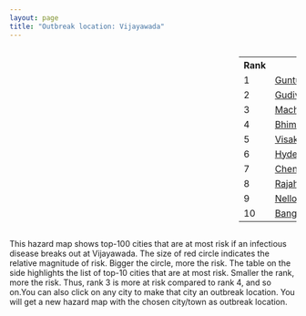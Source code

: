 ```yaml
---
layout: page
title: "Outbreak location: Vijayawada"
---
```

<div style="width: 100%; overflow: auto;">
<div style="width: 75%; float: left;">
<div id="mapid">
<script src="https://buda-magenta.github.io/hazard_map/load_map.js"></script>

<script>
var marker_outbreak = L.marker([16.508759, 80.618510],{"autoPan": true}).addTo(map); marker_outbreak.bindTooltip("Vijayawada").openTooltip();

var circle_1 = L.circle([16.291519, 80.454159], {"pane": "markerPane", "color": "red", "fill": true, "fillOpacity": 0.2, "fillRule": "evenodd", "lineCap": "round", "lineJoin": "round", "opacity": 1.0, "radius": 56687, "stroke": true, "weight": 3}).addTo(map);
circle_1.bindTooltip("Guntur<br>rank: 1<br>hazard index: 0.056688")
circle_1.bindPopup('<a href="https://buda-magenta.github.io/hazard_map/Guntur">Guntur</a>')

var circle_2 = L.circle([16.432998, 80.993715], {"pane": "markerPane", "color": "red", "fill": true, "fillOpacity": 0.2, "fillRule": "evenodd", "lineCap": "round", "lineJoin": "round", "opacity": 1.0, "radius": 56514, "stroke": true, "weight": 3}).addTo(map);
circle_2.bindTooltip("Gudivada<br>rank: 2<br>hazard index: 0.056514")
circle_2.bindPopup('<a href="https://buda-magenta.github.io/hazard_map/Gudivada">Gudivada</a>')

var circle_3 = L.circle([16.181939, 81.135130], {"pane": "markerPane", "color": "red", "fill": true, "fillOpacity": 0.2, "fillRule": "evenodd", "lineCap": "round", "lineJoin": "round", "opacity": 1.0, "radius": 41978, "stroke": true, "weight": 3}).addTo(map);
circle_3.bindTooltip("Machilipatnam<br>rank: 3<br>hazard index: 0.041979")
circle_3.bindPopup('<a href="https://buda-magenta.github.io/hazard_map/Machilipatnam">Machilipatnam</a>')

var circle_4 = L.circle([16.542769, 81.527344], {"pane": "markerPane", "color": "red", "fill": true, "fillOpacity": 0.2, "fillRule": "evenodd", "lineCap": "round", "lineJoin": "round", "opacity": 1.0, "radius": 34943, "stroke": true, "weight": 3}).addTo(map);
circle_4.bindTooltip("Bhimavaram<br>rank: 4<br>hazard index: 0.034944")
circle_4.bindPopup('<a href="https://buda-magenta.github.io/hazard_map/Bhimavaram">Bhimavaram</a>')

var circle_5 = L.circle([17.723128, 83.301284], {"pane": "markerPane", "color": "red", "fill": true, "fillOpacity": 0.2, "fillRule": "evenodd", "lineCap": "round", "lineJoin": "round", "opacity": 1.0, "radius": 25452, "stroke": true, "weight": 3}).addTo(map);
circle_5.bindTooltip("Visakhapatnam<br>rank: 5<br>hazard index: 0.025452")
circle_5.bindPopup('<a href="https://buda-magenta.github.io/hazard_map/Visakhapatnam">Visakhapatnam</a>')

var circle_6 = L.circle([17.388786, 78.461065], {"pane": "markerPane", "color": "red", "fill": true, "fillOpacity": 0.2, "fillRule": "evenodd", "lineCap": "round", "lineJoin": "round", "opacity": 1.0, "radius": 18465, "stroke": true, "weight": 3}).addTo(map);
circle_6.bindTooltip("Hyderabad<br>rank: 6<br>hazard index: 0.018466")
circle_6.bindPopup('<a href="https://buda-magenta.github.io/hazard_map/Hyderabad">Hyderabad</a>')

var circle_7 = L.circle([13.083694, 80.270186], {"pane": "markerPane", "color": "red", "fill": true, "fillOpacity": 0.2, "fillRule": "evenodd", "lineCap": "round", "lineJoin": "round", "opacity": 1.0, "radius": 15758, "stroke": true, "weight": 3}).addTo(map);
circle_7.bindTooltip("Chennai<br>rank: 7<br>hazard index: 0.015759")
circle_7.bindPopup('<a href="https://buda-magenta.github.io/hazard_map/Chennai">Chennai</a>')

var circle_8 = L.circle([17.005045, 81.780473], {"pane": "markerPane", "color": "red", "fill": true, "fillOpacity": 0.2, "fillRule": "evenodd", "lineCap": "round", "lineJoin": "round", "opacity": 1.0, "radius": 13899, "stroke": true, "weight": 3}).addTo(map);
circle_8.bindTooltip("Rajahmundry<br>rank: 8<br>hazard index: 0.013899")
circle_8.bindPopup('<a href="https://buda-magenta.github.io/hazard_map/Rajahmundry">Rajahmundry</a>')

var circle_9 = L.circle([14.449372, 79.987376], {"pane": "markerPane", "color": "red", "fill": true, "fillOpacity": 0.2, "fillRule": "evenodd", "lineCap": "round", "lineJoin": "round", "opacity": 1.0, "radius": 11014, "stroke": true, "weight": 3}).addTo(map);
circle_9.bindTooltip("Nellore<br>rank: 9<br>hazard index: 0.011014")
circle_9.bindPopup('<a href="https://buda-magenta.github.io/hazard_map/Nellore">Nellore</a>')

var circle_10 = L.circle([12.979120, 77.591300], {"pane": "markerPane", "color": "red", "fill": true, "fillOpacity": 0.2, "fillRule": "evenodd", "lineCap": "round", "lineJoin": "round", "opacity": 1.0, "radius": 9873, "stroke": true, "weight": 3}).addTo(map);
circle_10.bindTooltip("Bangalore<br>rank: 10<br>hazard index: 0.009874")
circle_10.bindPopup('<a href="https://buda-magenta.github.io/hazard_map/Bangalore">Bangalore</a>')

var circle_11 = L.circle([16.943739, 82.235061], {"pane": "markerPane", "color": "red", "fill": true, "fillOpacity": 0.2, "fillRule": "evenodd", "lineCap": "round", "lineJoin": "round", "opacity": 1.0, "radius": 9385, "stroke": true, "weight": 3}).addTo(map);
circle_11.bindTooltip("Kakinada<br>rank: 11<br>hazard index: 0.009386")
circle_11.bindPopup('<a href="https://buda-magenta.github.io/hazard_map/Kakinada">Kakinada</a>')

var circle_12 = L.circle([16.676135, 81.170868], {"pane": "markerPane", "color": "red", "fill": true, "fillOpacity": 0.2, "fillRule": "evenodd", "lineCap": "round", "lineJoin": "round", "opacity": 1.0, "radius": 7840, "stroke": true, "weight": 3}).addTo(map);
circle_12.bindTooltip("Eluru<br>rank: 12<br>hazard index: 0.007840")
circle_12.bindPopup('<a href="https://buda-magenta.github.io/hazard_map/Eluru">Eluru</a>')

var circle_13 = L.circle([15.507555, 80.060800], {"pane": "markerPane", "color": "red", "fill": true, "fillOpacity": 0.2, "fillRule": "evenodd", "lineCap": "round", "lineJoin": "round", "opacity": 1.0, "radius": 6918, "stroke": true, "weight": 3}).addTo(map);
circle_13.bindTooltip("Ongole<br>rank: 13<br>hazard index: 0.006919")
circle_13.bindPopup('<a href="https://buda-magenta.github.io/hazard_map/Ongole">Ongole</a>')

var circle_14 = L.circle([17.980609, 79.598212], {"pane": "markerPane", "color": "red", "fill": true, "fillOpacity": 0.2, "fillRule": "evenodd", "lineCap": "round", "lineJoin": "round", "opacity": 1.0, "radius": 6066, "stroke": true, "weight": 3}).addTo(map);
circle_14.bindTooltip("Warangal<br>rank: 14<br>hazard index: 0.006067")
circle_14.bindPopup('<a href="https://buda-magenta.github.io/hazard_map/Warangal">Warangal</a>')

var circle_15 = L.circle([16.237773, 80.646422], {"pane": "markerPane", "color": "red", "fill": true, "fillOpacity": 0.2, "fillRule": "evenodd", "lineCap": "round", "lineJoin": "round", "opacity": 1.0, "radius": 5661, "stroke": true, "weight": 3}).addTo(map);
circle_15.bindTooltip("Tenali<br>rank: 15<br>hazard index: 0.005662")
circle_15.bindPopup('<a href="https://buda-magenta.github.io/hazard_map/Tenali">Tenali</a>')

var circle_16 = L.circle([13.631637, 79.423171], {"pane": "markerPane", "color": "red", "fill": true, "fillOpacity": 0.2, "fillRule": "evenodd", "lineCap": "round", "lineJoin": "round", "opacity": 1.0, "radius": 3786, "stroke": true, "weight": 3}).addTo(map);
circle_16.bindTooltip("Tirupati<br>rank: 16<br>hazard index: 0.003786")
circle_16.bindPopup('<a href="https://buda-magenta.github.io/hazard_map/Tirupati">Tirupati</a>')

var circle_17 = L.circle([16.094950, 80.165878], {"pane": "markerPane", "color": "red", "fill": true, "fillOpacity": 0.2, "fillRule": "evenodd", "lineCap": "round", "lineJoin": "round", "opacity": 1.0, "radius": 3481, "stroke": true, "weight": 3}).addTo(map);
circle_17.bindTooltip("Chilakaluripet<br>rank: 17<br>hazard index: 0.003482")
circle_17.bindPopup('<a href="https://buda-magenta.github.io/hazard_map/Chilakaluripet">Chilakaluripet</a>')

var circle_18 = L.circle([16.876586, 81.545145], {"pane": "markerPane", "color": "red", "fill": true, "fillOpacity": 0.2, "fillRule": "evenodd", "lineCap": "round", "lineJoin": "round", "opacity": 1.0, "radius": 3403, "stroke": true, "weight": 3}).addTo(map);
circle_18.bindTooltip("Tadepalligudem<br>rank: 18<br>hazard index: 0.003404")
circle_18.bindPopup('<a href="https://buda-magenta.github.io/hazard_map/Tadepalligudem">Tadepalligudem</a>')

var circle_19 = L.circle([22.541418, 88.357691], {"pane": "markerPane", "color": "red", "fill": true, "fillOpacity": 0.2, "fillRule": "evenodd", "lineCap": "round", "lineJoin": "round", "opacity": 1.0, "radius": 2921, "stroke": true, "weight": 3}).addTo(map);
circle_19.bindTooltip("Kolkata<br>rank: 19<br>hazard index: 0.002921")
circle_19.bindPopup('<a href="https://buda-magenta.github.io/hazard_map/Kolkata">Kolkata</a>')

var circle_20 = L.circle([28.651718, 77.221939], {"pane": "markerPane", "color": "red", "fill": true, "fillOpacity": 0.2, "fillRule": "evenodd", "lineCap": "round", "lineJoin": "round", "opacity": 1.0, "radius": 2435, "stroke": true, "weight": 3}).addTo(map);
circle_20.bindTooltip("Delhi<br>rank: 20<br>hazard index: 0.002435")
circle_20.bindPopup('<a href="https://buda-magenta.github.io/hazard_map/Delhi">Delhi</a>')

var circle_21 = L.circle([16.238924, 80.047288], {"pane": "markerPane", "color": "red", "fill": true, "fillOpacity": 0.2, "fillRule": "evenodd", "lineCap": "round", "lineJoin": "round", "opacity": 1.0, "radius": 2350, "stroke": true, "weight": 3}).addTo(map);
circle_21.bindTooltip("Narasaraopet<br>rank: 21<br>hazard index: 0.002350")
circle_21.bindPopup('<a href="https://buda-magenta.github.io/hazard_map/Narasaraopet">Narasaraopet</a>')

var circle_22 = L.circle([15.143395, 76.919388], {"pane": "markerPane", "color": "red", "fill": true, "fillOpacity": 0.2, "fillRule": "evenodd", "lineCap": "round", "lineJoin": "round", "opacity": 1.0, "radius": 2191, "stroke": true, "weight": 3}).addTo(map);
circle_22.bindTooltip("Bellary<br>rank: 22<br>hazard index: 0.002191")
circle_22.bindPopup('<a href="https://buda-magenta.github.io/hazard_map/Bellary">Bellary</a>')

var circle_23 = L.circle([20.266777, 85.843559], {"pane": "markerPane", "color": "red", "fill": true, "fillOpacity": 0.2, "fillRule": "evenodd", "lineCap": "round", "lineJoin": "round", "opacity": 1.0, "radius": 2059, "stroke": true, "weight": 3}).addTo(map);
circle_23.bindTooltip("Bhubaneswar<br>rank: 23<br>hazard index: 0.002060")
circle_23.bindPopup('<a href="https://buda-magenta.github.io/hazard_map/Bhubaneswar">Bhubaneswar</a>')

var circle_24 = L.circle([15.475377, 78.478558], {"pane": "markerPane", "color": "red", "fill": true, "fillOpacity": 0.2, "fillRule": "evenodd", "lineCap": "round", "lineJoin": "round", "opacity": 1.0, "radius": 1823, "stroke": true, "weight": 3}).addTo(map);
circle_24.bindTooltip("Nandyal<br>rank: 24<br>hazard index: 0.001824")
circle_24.bindPopup('<a href="https://buda-magenta.github.io/hazard_map/Nandyal">Nandyal</a>')

var circle_25 = L.circle([17.500000, 80.333333], {"pane": "markerPane", "color": "red", "fill": true, "fillOpacity": 0.2, "fillRule": "evenodd", "lineCap": "round", "lineJoin": "round", "opacity": 1.0, "radius": 1809, "stroke": true, "weight": 3}).addTo(map);
circle_25.bindTooltip("Khammam<br>rank: 25<br>hazard index: 0.001809")
circle_25.bindPopup('<a href="https://buda-magenta.github.io/hazard_map/Khammam">Khammam</a>')

var circle_26 = L.circle([18.112082, 83.405220], {"pane": "markerPane", "color": "red", "fill": true, "fillOpacity": 0.2, "fillRule": "evenodd", "lineCap": "round", "lineJoin": "round", "opacity": 1.0, "radius": 1387, "stroke": true, "weight": 3}).addTo(map);
circle_26.bindTooltip("Vizianagaram<br>rank: 26<br>hazard index: 0.001387")
circle_26.bindPopup('<a href="https://buda-magenta.github.io/hazard_map/Vizianagaram">Vizianagaram</a>')

var circle_27 = L.circle([11.001812, 76.962843], {"pane": "markerPane", "color": "red", "fill": true, "fillOpacity": 0.2, "fillRule": "evenodd", "lineCap": "round", "lineJoin": "round", "opacity": 1.0, "radius": 1354, "stroke": true, "weight": 3}).addTo(map);
circle_27.bindTooltip("Coimbatore<br>rank: 27<br>hazard index: 0.001354")
circle_27.bindPopup('<a href="https://buda-magenta.github.io/hazard_map/Coimbatore">Coimbatore</a>')

var circle_28 = L.circle([15.266493, 76.387230], {"pane": "markerPane", "color": "red", "fill": true, "fillOpacity": 0.2, "fillRule": "evenodd", "lineCap": "round", "lineJoin": "round", "opacity": 1.0, "radius": 1102, "stroke": true, "weight": 3}).addTo(map);
circle_28.bindTooltip("Hospet<br>rank: 28<br>hazard index: 0.001102")
circle_28.bindPopup('<a href="https://buda-magenta.github.io/hazard_map/Hospet">Hospet</a>')

var circle_29 = L.circle([11.664300, 78.146000], {"pane": "markerPane", "color": "red", "fill": true, "fillOpacity": 0.2, "fillRule": "evenodd", "lineCap": "round", "lineJoin": "round", "opacity": 1.0, "radius": 1089, "stroke": true, "weight": 3}).addTo(map);
circle_29.bindTooltip("Salem<br>rank: 29<br>hazard index: 0.001089")
circle_29.bindPopup('<a href="https://buda-magenta.github.io/hazard_map/Salem">Salem</a>')

var circle_30 = L.circle([14.654623, 77.556260], {"pane": "markerPane", "color": "red", "fill": true, "fillOpacity": 0.2, "fillRule": "evenodd", "lineCap": "round", "lineJoin": "round", "opacity": 1.0, "radius": 980, "stroke": true, "weight": 3}).addTo(map);
circle_30.bindTooltip("Anantapur<br>rank: 30<br>hazard index: 0.000981")
circle_30.bindPopup('<a href="https://buda-magenta.github.io/hazard_map/Anantapur">Anantapur</a>')

var circle_31 = L.circle([15.426365, 75.630079], {"pane": "markerPane", "color": "red", "fill": true, "fillOpacity": 0.2, "fillRule": "evenodd", "lineCap": "round", "lineJoin": "round", "opacity": 1.0, "radius": 923, "stroke": true, "weight": 3}).addTo(map);
circle_31.bindTooltip("Gadag<br>rank: 31<br>hazard index: 0.000924")
circle_31.bindPopup('<a href="https://buda-magenta.github.io/hazard_map/Gadag">Gadag</a>')

var circle_32 = L.circle([21.149813, 79.082056], {"pane": "markerPane", "color": "red", "fill": true, "fillOpacity": 0.2, "fillRule": "evenodd", "lineCap": "round", "lineJoin": "round", "opacity": 1.0, "radius": 885, "stroke": true, "weight": 3}).addTo(map);
circle_32.bindTooltip("Nagpur<br>rank: 32<br>hazard index: 0.000885")
circle_32.bindPopup('<a href="https://buda-magenta.github.io/hazard_map/Nagpur">Nagpur</a>')

var circle_33 = L.circle([15.119651, 77.455290], {"pane": "markerPane", "color": "red", "fill": true, "fillOpacity": 0.2, "fillRule": "evenodd", "lineCap": "round", "lineJoin": "round", "opacity": 1.0, "radius": 743, "stroke": true, "weight": 3}).addTo(map);
circle_33.bindTooltip("Guntakal<br>rank: 33<br>hazard index: 0.000744")
circle_33.bindPopup('<a href="https://buda-magenta.github.io/hazard_map/Guntakal">Guntakal</a>')

var circle_34 = L.circle([14.475294, 78.821686], {"pane": "markerPane", "color": "red", "fill": true, "fillOpacity": 0.2, "fillRule": "evenodd", "lineCap": "round", "lineJoin": "round", "opacity": 1.0, "radius": 706, "stroke": true, "weight": 3}).addTo(map);
circle_34.bindTooltip("Kadapa<br>rank: 34<br>hazard index: 0.000706")
circle_34.bindPopup('<a href="https://buda-magenta.github.io/hazard_map/Kadapa">Kadapa</a>')

var circle_35 = L.circle([16.857964, 79.217494], {"pane": "markerPane", "color": "red", "fill": true, "fillOpacity": 0.2, "fillRule": "evenodd", "lineCap": "round", "lineJoin": "round", "opacity": 1.0, "radius": 639, "stroke": true, "weight": 3}).addTo(map);
circle_35.bindTooltip("Nalgonda<br>rank: 35<br>hazard index: 0.000639")
circle_35.bindPopup('<a href="https://buda-magenta.github.io/hazard_map/Nalgonda">Nalgonda</a>')

var circle_36 = L.circle([19.075990, 72.877393], {"pane": "markerPane", "color": "red", "fill": true, "fillOpacity": 0.2, "fillRule": "evenodd", "lineCap": "round", "lineJoin": "round", "opacity": 1.0, "radius": 619, "stroke": true, "weight": 3}).addTo(map);
circle_36.bindTooltip("Mumbai<br>rank: 36<br>hazard index: 0.000619")
circle_36.bindPopup('<a href="https://buda-magenta.github.io/hazard_map/Mumbai">Mumbai</a>')

var circle_37 = L.circle([14.422347, 77.720069], {"pane": "markerPane", "color": "red", "fill": true, "fillOpacity": 0.2, "fillRule": "evenodd", "lineCap": "round", "lineJoin": "round", "opacity": 1.0, "radius": 617, "stroke": true, "weight": 3}).addTo(map);
circle_37.bindTooltip("Dharmavaram<br>rank: 37<br>hazard index: 0.000617")
circle_37.bindPopup('<a href="https://buda-magenta.github.io/hazard_map/Dharmavaram">Dharmavaram</a>')

var circle_38 = L.circle([20.468600, 85.879200], {"pane": "markerPane", "color": "red", "fill": true, "fillOpacity": 0.2, "fillRule": "evenodd", "lineCap": "round", "lineJoin": "round", "opacity": 1.0, "radius": 505, "stroke": true, "weight": 3}).addTo(map);
circle_38.bindTooltip("Cuttack<br>rank: 38<br>hazard index: 0.000506")
circle_38.bindPopup('<a href="https://buda-magenta.github.io/hazard_map/Cuttack">Cuttack</a>')

var circle_39 = L.circle([14.752266, 78.548552], {"pane": "markerPane", "color": "red", "fill": true, "fillOpacity": 0.2, "fillRule": "evenodd", "lineCap": "round", "lineJoin": "round", "opacity": 1.0, "radius": 493, "stroke": true, "weight": 3}).addTo(map);
circle_39.bindTooltip("Proddatur<br>rank: 39<br>hazard index: 0.000494")
circle_39.bindPopup('<a href="https://buda-magenta.github.io/hazard_map/Proddatur">Proddatur</a>')

var circle_40 = L.circle([16.870988, 79.561398], {"pane": "markerPane", "color": "red", "fill": true, "fillOpacity": 0.2, "fillRule": "evenodd", "lineCap": "round", "lineJoin": "round", "opacity": 1.0, "radius": 490, "stroke": true, "weight": 3}).addTo(map);
circle_40.bindTooltip("Miryalaguda<br>rank: 40<br>hazard index: 0.000491")
circle_40.bindPopup('<a href="https://buda-magenta.github.io/hazard_map/Miryalaguda">Miryalaguda</a>')

var circle_41 = L.circle([11.101781, 77.345192], {"pane": "markerPane", "color": "red", "fill": true, "fillOpacity": 0.2, "fillRule": "evenodd", "lineCap": "round", "lineJoin": "round", "opacity": 1.0, "radius": 485, "stroke": true, "weight": 3}).addTo(map);
circle_41.bindTooltip("Tiruppur<br>rank: 41<br>hazard index: 0.000485")
circle_41.bindPopup('<a href="https://buda-magenta.github.io/hazard_map/Tiruppur">Tiruppur</a>')

var circle_42 = L.circle([21.237947, 81.633683], {"pane": "markerPane", "color": "red", "fill": true, "fillOpacity": 0.2, "fillRule": "evenodd", "lineCap": "round", "lineJoin": "round", "opacity": 1.0, "radius": 475, "stroke": true, "weight": 3}).addTo(map);
circle_42.bindTooltip("Raipur<br>rank: 42<br>hazard index: 0.000475")
circle_42.bindPopup('<a href="https://buda-magenta.github.io/hazard_map/Raipur">Raipur</a>')

var circle_43 = L.circle([12.305183, 76.655361], {"pane": "markerPane", "color": "red", "fill": true, "fillOpacity": 0.2, "fillRule": "evenodd", "lineCap": "round", "lineJoin": "round", "opacity": 1.0, "radius": 464, "stroke": true, "weight": 3}).addTo(map);
circle_43.bindTooltip("Mysore<br>rank: 43<br>hazard index: 0.000464")
circle_43.bindPopup('<a href="https://buda-magenta.github.io/hazard_map/Mysore">Mysore</a>')

var circle_44 = L.circle([8.576971, 77.050125], {"pane": "markerPane", "color": "red", "fill": true, "fillOpacity": 0.2, "fillRule": "evenodd", "lineCap": "round", "lineJoin": "round", "opacity": 1.0, "radius": 451, "stroke": true, "weight": 3}).addTo(map);
circle_44.bindTooltip("Thiruvananthapuram<br>rank: 44<br>hazard index: 0.000451")
circle_44.bindPopup('<a href="https://buda-magenta.github.io/hazard_map/Thiruvananthapuram">Thiruvananthapuram</a>')

var circle_45 = L.circle([18.320022, 83.916077], {"pane": "markerPane", "color": "red", "fill": true, "fillOpacity": 0.2, "fillRule": "evenodd", "lineCap": "round", "lineJoin": "round", "opacity": 1.0, "radius": 414, "stroke": true, "weight": 3}).addTo(map);
circle_45.bindTooltip("Srikakulam<br>rank: 45<br>hazard index: 0.000415")
circle_45.bindPopup('<a href="https://buda-magenta.github.io/hazard_map/Srikakulam">Srikakulam</a>')

var circle_46 = L.circle([10.804973, 78.687030], {"pane": "markerPane", "color": "red", "fill": true, "fillOpacity": 0.2, "fillRule": "evenodd", "lineCap": "round", "lineJoin": "round", "opacity": 1.0, "radius": 391, "stroke": true, "weight": 3}).addTo(map);
circle_46.bindTooltip("Tiruchirappalli<br>rank: 46<br>hazard index: 0.000391")
circle_46.bindPopup('<a href="https://buda-magenta.github.io/hazard_map/Tiruchirappalli">Tiruchirappalli</a>')

var circle_47 = L.circle([19.087076, 82.023572], {"pane": "markerPane", "color": "red", "fill": true, "fillOpacity": 0.2, "fillRule": "evenodd", "lineCap": "round", "lineJoin": "round", "opacity": 1.0, "radius": 385, "stroke": true, "weight": 3}).addTo(map);
circle_47.bindTooltip("Jagdalpur<br>rank: 47<br>hazard index: 0.000386")
circle_47.bindPopup('<a href="https://buda-magenta.github.io/hazard_map/Jagdalpur">Jagdalpur</a>')

var circle_48 = L.circle([10.525626, 76.213254], {"pane": "markerPane", "color": "red", "fill": true, "fillOpacity": 0.2, "fillRule": "evenodd", "lineCap": "round", "lineJoin": "round", "opacity": 1.0, "radius": 348, "stroke": true, "weight": 3}).addTo(map);
circle_48.bindTooltip("Thrissur<br>rank: 48<br>hazard index: 0.000348")
circle_48.bindPopup('<a href="https://buda-magenta.github.io/hazard_map/Thrissur">Thrissur</a>')

var circle_49 = L.circle([13.160105, 79.155551], {"pane": "markerPane", "color": "red", "fill": true, "fillOpacity": 0.2, "fillRule": "evenodd", "lineCap": "round", "lineJoin": "round", "opacity": 1.0, "radius": 341, "stroke": true, "weight": 3}).addTo(map);
circle_49.bindTooltip("Chittoor<br>rank: 49<br>hazard index: 0.000341")
circle_49.bindPopup('<a href="https://buda-magenta.github.io/hazard_map/Chittoor">Chittoor</a>')

var circle_50 = L.circle([25.531031, 78.652689], {"pane": "markerPane", "color": "red", "fill": true, "fillOpacity": 0.2, "fillRule": "evenodd", "lineCap": "round", "lineJoin": "round", "opacity": 1.0, "radius": 334, "stroke": true, "weight": 3}).addTo(map);
circle_50.bindTooltip("Jhansi<br>rank: 50<br>hazard index: 0.000335")
circle_50.bindPopup('<a href="https://buda-magenta.github.io/hazard_map/Jhansi">Jhansi</a>')

var circle_51 = L.circle([14.906956, 78.009707], {"pane": "markerPane", "color": "red", "fill": true, "fillOpacity": 0.2, "fillRule": "evenodd", "lineCap": "round", "lineJoin": "round", "opacity": 1.0, "radius": 328, "stroke": true, "weight": 3}).addTo(map);
circle_51.bindTooltip("Tadipatri<br>rank: 51<br>hazard index: 0.000328")
circle_51.bindPopup('<a href="https://buda-magenta.github.io/hazard_map/Tadipatri">Tadipatri</a>')

var circle_52 = L.circle([12.794811, 79.000641], {"pane": "markerPane", "color": "red", "fill": true, "fillOpacity": 0.2, "fillRule": "evenodd", "lineCap": "round", "lineJoin": "round", "opacity": 1.0, "radius": 317, "stroke": true, "weight": 3}).addTo(map);
circle_52.bindTooltip("Vellore<br>rank: 52<br>hazard index: 0.000318")
circle_52.bindPopup('<a href="https://buda-magenta.github.io/hazard_map/Vellore">Vellore</a>')

var circle_53 = L.circle([26.055318, 82.993139], {"pane": "markerPane", "color": "red", "fill": true, "fillOpacity": 0.2, "fillRule": "evenodd", "lineCap": "round", "lineJoin": "round", "opacity": 1.0, "radius": 309, "stroke": true, "weight": 3}).addTo(map);
circle_53.bindTooltip("Nizamabad<br>rank: 53<br>hazard index: 0.000309")
circle_53.bindPopup('<a href="https://buda-magenta.github.io/hazard_map/Nizamabad">Nizamabad</a>')

var circle_54 = L.circle([16.083333, 77.166667], {"pane": "markerPane", "color": "red", "fill": true, "fillOpacity": 0.2, "fillRule": "evenodd", "lineCap": "round", "lineJoin": "round", "opacity": 1.0, "radius": 306, "stroke": true, "weight": 3}).addTo(map);
circle_54.bindTooltip("Raichur<br>rank: 54<br>hazard index: 0.000307")
circle_54.bindPopup('<a href="https://buda-magenta.github.io/hazard_map/Raichur">Raichur</a>')

var circle_55 = L.circle([23.795281, 86.430964], {"pane": "markerPane", "color": "red", "fill": true, "fillOpacity": 0.2, "fillRule": "evenodd", "lineCap": "round", "lineJoin": "round", "opacity": 1.0, "radius": 294, "stroke": true, "weight": 3}).addTo(map);
circle_55.bindTooltip("Dhanbad<br>rank: 55<br>hazard index: 0.000295")
circle_55.bindPopup('<a href="https://buda-magenta.github.io/hazard_map/Dhanbad">Dhanbad</a>')

var circle_56 = L.circle([18.793568, 80.815939], {"pane": "markerPane", "color": "red", "fill": true, "fillOpacity": 0.2, "fillRule": "evenodd", "lineCap": "round", "lineJoin": "round", "opacity": 1.0, "radius": 284, "stroke": true, "weight": 3}).addTo(map);
circle_56.bindTooltip("Bijapur<br>rank: 56<br>hazard index: 0.000285")
circle_56.bindPopup('<a href="https://buda-magenta.github.io/hazard_map/Bijapur">Bijapur</a>')

var circle_57 = L.circle([9.926115, 78.114098], {"pane": "markerPane", "color": "red", "fill": true, "fillOpacity": 0.2, "fillRule": "evenodd", "lineCap": "round", "lineJoin": "round", "opacity": 1.0, "radius": 281, "stroke": true, "weight": 3}).addTo(map);
circle_57.bindTooltip("Madurai<br>rank: 57<br>hazard index: 0.000281")
circle_57.bindPopup('<a href="https://buda-magenta.github.io/hazard_map/Madurai">Madurai</a>')

var circle_58 = L.circle([23.370035, 85.325013], {"pane": "markerPane", "color": "red", "fill": true, "fillOpacity": 0.2, "fillRule": "evenodd", "lineCap": "round", "lineJoin": "round", "opacity": 1.0, "radius": 272, "stroke": true, "weight": 3}).addTo(map);
circle_58.bindTooltip("Ranchi<br>rank: 58<br>hazard index: 0.000272")
circle_58.bindPopup('<a href="https://buda-magenta.github.io/hazard_map/Ranchi">Ranchi</a>')

var circle_59 = L.circle([16.743454, 77.992319], {"pane": "markerPane", "color": "red", "fill": true, "fillOpacity": 0.2, "fillRule": "evenodd", "lineCap": "round", "lineJoin": "round", "opacity": 1.0, "radius": 259, "stroke": true, "weight": 3}).addTo(map);
circle_59.bindTooltip("Mahbubnagar<br>rank: 59<br>hazard index: 0.000259")
circle_59.bindPopup('<a href="https://buda-magenta.github.io/hazard_map/Mahbubnagar">Mahbubnagar</a>')

var circle_60 = L.circle([13.340077, 77.100621], {"pane": "markerPane", "color": "red", "fill": true, "fillOpacity": 0.2, "fillRule": "evenodd", "lineCap": "round", "lineJoin": "round", "opacity": 1.0, "radius": 252, "stroke": true, "weight": 3}).addTo(map);
circle_60.bindTooltip("Tumkur<br>rank: 60<br>hazard index: 0.000252")
circle_60.bindPopup('<a href="https://buda-magenta.github.io/hazard_map/Tumkur">Tumkur</a>')

var circle_61 = L.circle([15.830925, 78.042537], {"pane": "markerPane", "color": "red", "fill": true, "fillOpacity": 0.2, "fillRule": "evenodd", "lineCap": "round", "lineJoin": "round", "opacity": 1.0, "radius": 246, "stroke": true, "weight": 3}).addTo(map);
circle_61.bindTooltip("Kurnool<br>rank: 61<br>hazard index: 0.000246")
circle_61.bindPopup('<a href="https://buda-magenta.github.io/hazard_map/Kurnool">Kurnool</a>')

var circle_62 = L.circle([15.351838, 75.137985], {"pane": "markerPane", "color": "red", "fill": true, "fillOpacity": 0.2, "fillRule": "evenodd", "lineCap": "round", "lineJoin": "round", "opacity": 1.0, "radius": 239, "stroke": true, "weight": 3}).addTo(map);
circle_62.bindTooltip("Hubli<br>rank: 62<br>hazard index: 0.000239")
circle_62.bindPopup('<a href="https://buda-magenta.github.io/hazard_map/Hubli">Hubli</a>')

var circle_63 = L.circle([19.807608, 85.825254], {"pane": "markerPane", "color": "red", "fill": true, "fillOpacity": 0.2, "fillRule": "evenodd", "lineCap": "round", "lineJoin": "round", "opacity": 1.0, "radius": 237, "stroke": true, "weight": 3}).addTo(map);
circle_63.bindTooltip("Puri<br>rank: 63<br>hazard index: 0.000237")
circle_63.bindPopup('<a href="https://buda-magenta.github.io/hazard_map/Puri">Puri</a>')

var circle_64 = L.circle([13.125476, 80.094090], {"pane": "markerPane", "color": "red", "fill": true, "fillOpacity": 0.2, "fillRule": "evenodd", "lineCap": "round", "lineJoin": "round", "opacity": 1.0, "radius": 225, "stroke": true, "weight": 3}).addTo(map);
circle_64.bindTooltip("Avadi<br>rank: 64<br>hazard index: 0.000225")
circle_64.bindPopup('<a href="https://buda-magenta.github.io/hazard_map/Avadi">Avadi</a>')

var circle_65 = L.circle([18.761516, 79.478785], {"pane": "markerPane", "color": "red", "fill": true, "fillOpacity": 0.2, "fillRule": "evenodd", "lineCap": "round", "lineJoin": "round", "opacity": 1.0, "radius": 224, "stroke": true, "weight": 3}).addTo(map);
circle_65.bindTooltip("Ramagundam<br>rank: 65<br>hazard index: 0.000224")
circle_65.bindPopup('<a href="https://buda-magenta.github.io/hazard_map/Ramagundam">Ramagundam</a>')

var circle_66 = L.circle([12.227213, 79.070156], {"pane": "markerPane", "color": "red", "fill": true, "fillOpacity": 0.2, "fillRule": "evenodd", "lineCap": "round", "lineJoin": "round", "opacity": 1.0, "radius": 221, "stroke": true, "weight": 3}).addTo(map);
circle_66.bindTooltip("Tiruvannamalai<br>rank: 66<br>hazard index: 0.000222")
circle_66.bindPopup('<a href="https://buda-magenta.github.io/hazard_map/Tiruvannamalai">Tiruvannamalai</a>')

var circle_67 = L.circle([8.887951, 76.595501], {"pane": "markerPane", "color": "red", "fill": true, "fillOpacity": 0.2, "fillRule": "evenodd", "lineCap": "round", "lineJoin": "round", "opacity": 1.0, "radius": 221, "stroke": true, "weight": 3}).addTo(map);
circle_67.bindTooltip("Kollam<br>rank: 67<br>hazard index: 0.000221")
circle_67.bindPopup('<a href="https://buda-magenta.github.io/hazard_map/Kollam">Kollam</a>')

var circle_68 = L.circle([13.156387, 80.300528], {"pane": "markerPane", "color": "red", "fill": true, "fillOpacity": 0.2, "fillRule": "evenodd", "lineCap": "round", "lineJoin": "round", "opacity": 1.0, "radius": 214, "stroke": true, "weight": 3}).addTo(map);
circle_68.bindTooltip("Tiruvottiyur<br>rank: 68<br>hazard index: 0.000215")
circle_68.bindPopup('<a href="https://buda-magenta.github.io/hazard_map/Tiruvottiyur">Tiruvottiyur</a>')

var circle_69 = L.circle([11.369204, 77.676627], {"pane": "markerPane", "color": "red", "fill": true, "fillOpacity": 0.2, "fillRule": "evenodd", "lineCap": "round", "lineJoin": "round", "opacity": 1.0, "radius": 205, "stroke": true, "weight": 3}).addTo(map);
circle_69.bindTooltip("Erode<br>rank: 69<br>hazard index: 0.000206")
circle_69.bindPopup('<a href="https://buda-magenta.github.io/hazard_map/Erode">Erode</a>')

var circle_70 = L.circle([23.258486, 77.401989], {"pane": "markerPane", "color": "red", "fill": true, "fillOpacity": 0.2, "fillRule": "evenodd", "lineCap": "round", "lineJoin": "round", "opacity": 1.0, "radius": 190, "stroke": true, "weight": 3}).addTo(map);
circle_70.bindTooltip("Bhopal<br>rank: 70<br>hazard index: 0.000190")
circle_70.bindPopup('<a href="https://buda-magenta.github.io/hazard_map/Bhopal">Bhopal</a>')

var circle_71 = L.circle([17.910400, 77.519900], {"pane": "markerPane", "color": "red", "fill": true, "fillOpacity": 0.2, "fillRule": "evenodd", "lineCap": "round", "lineJoin": "round", "opacity": 1.0, "radius": 184, "stroke": true, "weight": 3}).addTo(map);
circle_71.bindTooltip("Bidar<br>rank: 71<br>hazard index: 0.000184")
circle_71.bindPopup('<a href="https://buda-magenta.github.io/hazard_map/Bidar">Bidar</a>')

var circle_72 = L.circle([22.214285, 84.872437], {"pane": "markerPane", "color": "red", "fill": true, "fillOpacity": 0.2, "fillRule": "evenodd", "lineCap": "round", "lineJoin": "round", "opacity": 1.0, "radius": 183, "stroke": true, "weight": 3}).addTo(map);
circle_72.bindTooltip("Raurkela<br>rank: 72<br>hazard index: 0.000184")
circle_72.bindPopup('<a href="https://buda-magenta.github.io/hazard_map/Raurkela">Raurkela</a>')

var circle_73 = L.circle([25.133173, 86.525040], {"pane": "markerPane", "color": "red", "fill": true, "fillOpacity": 0.2, "fillRule": "evenodd", "lineCap": "round", "lineJoin": "round", "opacity": 1.0, "radius": 182, "stroke": true, "weight": 3}).addTo(map);
circle_73.bindTooltip("Kharagpur<br>rank: 73<br>hazard index: 0.000182")
circle_73.bindPopup('<a href="https://buda-magenta.github.io/hazard_map/Kharagpur">Kharagpur</a>')

var circle_74 = L.circle([13.573260, 78.479146], {"pane": "markerPane", "color": "red", "fill": true, "fillOpacity": 0.2, "fillRule": "evenodd", "lineCap": "round", "lineJoin": "round", "opacity": 1.0, "radius": 179, "stroke": true, "weight": 3}).addTo(map);
circle_74.bindTooltip("Madanapalle<br>rank: 74<br>hazard index: 0.000180")
circle_74.bindPopup('<a href="https://buda-magenta.github.io/hazard_map/Madanapalle">Madanapalle</a>')

var circle_75 = L.circle([17.166667, 77.083333], {"pane": "markerPane", "color": "red", "fill": true, "fillOpacity": 0.2, "fillRule": "evenodd", "lineCap": "round", "lineJoin": "round", "opacity": 1.0, "radius": 172, "stroke": true, "weight": 3}).addTo(map);
circle_75.bindTooltip("Gulbarga<br>rank: 75<br>hazard index: 0.000172")
circle_75.bindPopup('<a href="https://buda-magenta.github.io/hazard_map/Gulbarga">Gulbarga</a>')

var circle_76 = L.circle([25.438130, 81.833800], {"pane": "markerPane", "color": "red", "fill": true, "fillOpacity": 0.2, "fillRule": "evenodd", "lineCap": "round", "lineJoin": "round", "opacity": 1.0, "radius": 168, "stroke": true, "weight": 3}).addTo(map);
circle_76.bindTooltip("Allahabad<br>rank: 76<br>hazard index: 0.000168")
circle_76.bindPopup('<a href="https://buda-magenta.github.io/hazard_map/Allahabad">Allahabad</a>')

var circle_77 = L.circle([11.715950, 79.767053], {"pane": "markerPane", "color": "red", "fill": true, "fillOpacity": 0.2, "fillRule": "evenodd", "lineCap": "round", "lineJoin": "round", "opacity": 1.0, "radius": 160, "stroke": true, "weight": 3}).addTo(map);
circle_77.bindTooltip("Cuddalore Port<br>rank: 77<br>hazard index: 0.000160")
circle_77.bindPopup('<a href="https://buda-magenta.github.io/hazard_map/Cuddalore_Port">Cuddalore Port</a>')

var circle_78 = L.circle([23.160894, 79.949770], {"pane": "markerPane", "color": "red", "fill": true, "fillOpacity": 0.2, "fillRule": "evenodd", "lineCap": "round", "lineJoin": "round", "opacity": 1.0, "radius": 158, "stroke": true, "weight": 3}).addTo(map);
circle_78.bindTooltip("Jabalpur<br>rank: 78<br>hazard index: 0.000159")
circle_78.bindPopup('<a href="https://buda-magenta.github.io/hazard_map/Jabalpur">Jabalpur</a>')

var circle_79 = L.circle([19.169335, 77.311013], {"pane": "markerPane", "color": "red", "fill": true, "fillOpacity": 0.2, "fillRule": "evenodd", "lineCap": "round", "lineJoin": "round", "opacity": 1.0, "radius": 156, "stroke": true, "weight": 3}).addTo(map);
circle_79.bindTooltip("Nanded Waghala<br>rank: 79<br>hazard index: 0.000157")
circle_79.bindPopup('<a href="https://buda-magenta.github.io/hazard_map/Nanded_Waghala">Nanded Waghala</a>')

var circle_80 = L.circle([10.787898, 76.474087], {"pane": "markerPane", "color": "red", "fill": true, "fillOpacity": 0.2, "fillRule": "evenodd", "lineCap": "round", "lineJoin": "round", "opacity": 1.0, "radius": 156, "stroke": true, "weight": 3}).addTo(map);
circle_80.bindTooltip("Palakkad<br>rank: 80<br>hazard index: 0.000156")
circle_80.bindPopup('<a href="https://buda-magenta.github.io/hazard_map/Palakkad">Palakkad</a>')

var circle_81 = L.circle([23.021624, 72.579707], {"pane": "markerPane", "color": "red", "fill": true, "fillOpacity": 0.2, "fillRule": "evenodd", "lineCap": "round", "lineJoin": "round", "opacity": 1.0, "radius": 144, "stroke": true, "weight": 3}).addTo(map);
circle_81.bindTooltip("Ahmedabad<br>rank: 81<br>hazard index: 0.000144")
circle_81.bindPopup('<a href="https://buda-magenta.github.io/hazard_map/Ahmedabad">Ahmedabad</a>')

var circle_82 = L.circle([26.180598, 91.753943], {"pane": "markerPane", "color": "red", "fill": true, "fillOpacity": 0.2, "fillRule": "evenodd", "lineCap": "round", "lineJoin": "round", "opacity": 1.0, "radius": 141, "stroke": true, "weight": 3}).addTo(map);
circle_82.bindTooltip("Guwahati<br>rank: 82<br>hazard index: 0.000141")
circle_82.bindPopup('<a href="https://buda-magenta.github.io/hazard_map/Guwahati">Guwahati</a>')

var circle_83 = L.circle([12.929903, 80.111823], {"pane": "markerPane", "color": "red", "fill": true, "fillOpacity": 0.2, "fillRule": "evenodd", "lineCap": "round", "lineJoin": "round", "opacity": 1.0, "radius": 137, "stroke": true, "weight": 3}).addTo(map);
circle_83.bindTooltip("Tambaram<br>rank: 83<br>hazard index: 0.000138")
circle_83.bindPopup('<a href="https://buda-magenta.github.io/hazard_map/Tambaram">Tambaram</a>')

var circle_84 = L.circle([18.521428, 73.854454], {"pane": "markerPane", "color": "red", "fill": true, "fillOpacity": 0.2, "fillRule": "evenodd", "lineCap": "round", "lineJoin": "round", "opacity": 1.0, "radius": 129, "stroke": true, "weight": 3}).addTo(map);
circle_84.bindTooltip("Pune<br>rank: 84<br>hazard index: 0.000129")
circle_84.bindPopup('<a href="https://buda-magenta.github.io/hazard_map/Pune">Pune</a>')

var circle_85 = L.circle([12.955100, 78.269900], {"pane": "markerPane", "color": "red", "fill": true, "fillOpacity": 0.2, "fillRule": "evenodd", "lineCap": "round", "lineJoin": "round", "opacity": 1.0, "radius": 125, "stroke": true, "weight": 3}).addTo(map);
circle_85.bindTooltip("Robertson Pet<br>rank: 85<br>hazard index: 0.000125")
circle_85.bindPopup('<a href="https://buda-magenta.github.io/hazard_map/Robertson_Pet">Robertson Pet</a>')

var circle_86 = L.circle([21.400000, 83.883333], {"pane": "markerPane", "color": "red", "fill": true, "fillOpacity": 0.2, "fillRule": "evenodd", "lineCap": "round", "lineJoin": "round", "opacity": 1.0, "radius": 123, "stroke": true, "weight": 3}).addTo(map);
circle_86.bindTooltip("Sambalpur<br>rank: 86<br>hazard index: 0.000123")
circle_86.bindPopup('<a href="https://buda-magenta.github.io/hazard_map/Sambalpur">Sambalpur</a>')

var circle_87 = L.circle([18.434644, 79.132265], {"pane": "markerPane", "color": "red", "fill": true, "fillOpacity": 0.2, "fillRule": "evenodd", "lineCap": "round", "lineJoin": "round", "opacity": 1.0, "radius": 116, "stroke": true, "weight": 3}).addTo(map);
circle_87.bindTooltip("Karimnagar<br>rank: 87<br>hazard index: 0.000117")
circle_87.bindPopup('<a href="https://buda-magenta.github.io/hazard_map/Karimnagar">Karimnagar</a>')

var circle_88 = L.circle([21.170200, 72.831100], {"pane": "markerPane", "color": "red", "fill": true, "fillOpacity": 0.2, "fillRule": "evenodd", "lineCap": "round", "lineJoin": "round", "opacity": 1.0, "radius": 115, "stroke": true, "weight": 3}).addTo(map);
circle_88.bindTooltip("Surat<br>rank: 88<br>hazard index: 0.000116")
circle_88.bindPopup('<a href="https://buda-magenta.github.io/hazard_map/Surat">Surat</a>')

var circle_89 = L.circle([21.200996, 81.335426], {"pane": "markerPane", "color": "red", "fill": true, "fillOpacity": 0.2, "fillRule": "evenodd", "lineCap": "round", "lineJoin": "round", "opacity": 1.0, "radius": 113, "stroke": true, "weight": 3}).addTo(map);
circle_89.bindTooltip("Bhilai Nagar<br>rank: 89<br>hazard index: 0.000113")
circle_89.bindPopup('<a href="https://buda-magenta.github.io/hazard_map/Bhilai_Nagar">Bhilai Nagar</a>')

var circle_90 = L.circle([23.699128, 85.991069], {"pane": "markerPane", "color": "red", "fill": true, "fillOpacity": 0.2, "fillRule": "evenodd", "lineCap": "round", "lineJoin": "round", "opacity": 1.0, "radius": 104, "stroke": true, "weight": 3}).addTo(map);
circle_90.bindTooltip("Bokaro<br>rank: 90<br>hazard index: 0.000105")
circle_90.bindPopup('<a href="https://buda-magenta.github.io/hazard_map/Bokaro">Bokaro</a>')

var circle_91 = L.circle([25.609324, 85.123525], {"pane": "markerPane", "color": "red", "fill": true, "fillOpacity": 0.2, "fillRule": "evenodd", "lineCap": "round", "lineJoin": "round", "opacity": 1.0, "radius": 103, "stroke": true, "weight": 3}).addTo(map);
circle_91.bindTooltip("Patna<br>rank: 91<br>hazard index: 0.000104")
circle_91.bindPopup('<a href="https://buda-magenta.github.io/hazard_map/Patna">Patna</a>')

var circle_92 = L.circle([21.500000, 86.750000], {"pane": "markerPane", "color": "red", "fill": true, "fillOpacity": 0.2, "fillRule": "evenodd", "lineCap": "round", "lineJoin": "round", "opacity": 1.0, "radius": 98, "stroke": true, "weight": 3}).addTo(map);
circle_92.bindTooltip("Baleshwar<br>rank: 92<br>hazard index: 0.000099")
circle_92.bindPopup('<a href="https://buda-magenta.github.io/hazard_map/Baleshwar">Baleshwar</a>')

var circle_93 = L.circle([17.849907, 75.276320], {"pane": "markerPane", "color": "red", "fill": true, "fillOpacity": 0.2, "fillRule": "evenodd", "lineCap": "round", "lineJoin": "round", "opacity": 1.0, "radius": 96, "stroke": true, "weight": 3}).addTo(map);
circle_93.bindTooltip("Solapur<br>rank: 93<br>hazard index: 0.000096")
circle_93.bindPopup('<a href="https://buda-magenta.github.io/hazard_map/Solapur">Solapur</a>')

var circle_94 = L.circle([12.989816, 80.100987], {"pane": "markerPane", "color": "red", "fill": true, "fillOpacity": 0.2, "fillRule": "evenodd", "lineCap": "round", "lineJoin": "round", "opacity": 1.0, "radius": 94, "stroke": true, "weight": 3}).addTo(map);
circle_94.bindTooltip("Pallavaram<br>rank: 94<br>hazard index: 0.000095")
circle_94.bindPopup('<a href="https://buda-magenta.github.io/hazard_map/Pallavaram">Pallavaram</a>')

var circle_95 = L.circle([19.309813, 84.797156], {"pane": "markerPane", "color": "red", "fill": true, "fillOpacity": 0.2, "fillRule": "evenodd", "lineCap": "round", "lineJoin": "round", "opacity": 1.0, "radius": 94, "stroke": true, "weight": 3}).addTo(map);
circle_95.bindTooltip("Brahmapur<br>rank: 95<br>hazard index: 0.000094")
circle_95.bindPopup('<a href="https://buda-magenta.github.io/hazard_map/Brahmapur">Brahmapur</a>')

var circle_96 = L.circle([26.716413, 88.430992], {"pane": "markerPane", "color": "red", "fill": true, "fillOpacity": 0.2, "fillRule": "evenodd", "lineCap": "round", "lineJoin": "round", "opacity": 1.0, "radius": 93, "stroke": true, "weight": 3}).addTo(map);
circle_96.bindTooltip("Siliguri<br>rank: 96<br>hazard index: 0.000093")
circle_96.bindPopup('<a href="https://buda-magenta.github.io/hazard_map/Siliguri">Siliguri</a>')

var circle_97 = L.circle([20.030976, 79.358139], {"pane": "markerPane", "color": "red", "fill": true, "fillOpacity": 0.2, "fillRule": "evenodd", "lineCap": "round", "lineJoin": "round", "opacity": 1.0, "radius": 92, "stroke": true, "weight": 3}).addTo(map);
circle_97.bindTooltip("Chandrapur<br>rank: 97<br>hazard index: 0.000092")
circle_97.bindPopup('<a href="https://buda-magenta.github.io/hazard_map/Chandrapur">Chandrapur</a>')

var circle_98 = L.circle([19.290314, 76.602903], {"pane": "markerPane", "color": "red", "fill": true, "fillOpacity": 0.2, "fillRule": "evenodd", "lineCap": "round", "lineJoin": "round", "opacity": 1.0, "radius": 86, "stroke": true, "weight": 3}).addTo(map);
circle_98.bindTooltip("Parbhani<br>rank: 98<br>hazard index: 0.000086")
circle_98.bindPopup('<a href="https://buda-magenta.github.io/hazard_map/Parbhani">Parbhani</a>')

var circle_99 = L.circle([22.591260, 88.390964], {"pane": "markerPane", "color": "red", "fill": true, "fillOpacity": 0.2, "fillRule": "evenodd", "lineCap": "round", "lineJoin": "round", "opacity": 1.0, "radius": 85, "stroke": true, "weight": 3}).addTo(map);
circle_99.bindTooltip("Bidhan Nagar<br>rank: 99<br>hazard index: 0.000086")
circle_99.bindPopup('<a href="https://buda-magenta.github.io/hazard_map/Bidhan_Nagar">Bidhan Nagar</a>')

var circle_100 = L.circle([26.915458, 75.818982], {"pane": "markerPane", "color": "red", "fill": true, "fillOpacity": 0.2, "fillRule": "evenodd", "lineCap": "round", "lineJoin": "round", "opacity": 1.0, "radius": 85, "stroke": true, "weight": 3}).addTo(map);
circle_100.bindTooltip("Jaipur<br>rank: 100<br>hazard index: 0.000085")
circle_100.bindPopup('<a href="https://buda-magenta.github.io/hazard_map/Jaipur">Jaipur</a>')
</script>
</div>
</div>


<div style="width: 20%; float: right;">
<table>
<tr>
<th>Rank</th>
<th>City</th>
</tr>

<tr>
<td>1</td>
<td><a href="https://buda-magenta.github.io/hazard_map/Guntur">Guntur</a></td>
</tr>

<tr>
<td>2</td>
<td><a href="https://buda-magenta.github.io/hazard_map/Gudivada">Gudivada</a></td>
</tr>

<tr>
<td>3</td>
<td><a href="https://buda-magenta.github.io/hazard_map/Machilipatnam">Machilipatnam</a></td>
</tr>

<tr>
<td>4</td>
<td><a href="https://buda-magenta.github.io/hazard_map/Bhimavaram">Bhimavaram</a></td>
</tr>

<tr>
<td>5</td>
<td><a href="https://buda-magenta.github.io/hazard_map/Visakhapatnam">Visakhapatnam</a></td>
</tr>

<tr>
<td>6</td>
<td><a href="https://buda-magenta.github.io/hazard_map/Hyderabad">Hyderabad</a></td>
</tr>

<tr>
<td>7</td>
<td><a href="https://buda-magenta.github.io/hazard_map/Chennai">Chennai</a></td>
</tr>

<tr>
<td>8</td>
<td><a href="https://buda-magenta.github.io/hazard_map/Rajahmundry">Rajahmundry</a></td>
</tr>

<tr>
<td>9</td>
<td><a href="https://buda-magenta.github.io/hazard_map/Nellore">Nellore</a></td>
</tr>

<tr>
<td>10</td>
<td><a href="https://buda-magenta.github.io/hazard_map/Bangalore">Bangalore</a></td>
</tr>

</table>
</div>
</div>


<p align="left">This hazard map shows top-100 cities that are at most risk if an infectious disease breaks out at Vijayawada. The size of red circle indicates the relative magnitude of risk. Bigger the circle, more the risk. The table on the side highlights the list of top-10 cities that are at most risk. Smaller the rank, more the risk. Thus, rank 3 is more at risk compared to rank 4, and so on.You can also click on any city to make that city an outbreak location. You will get a new hazard map with the chosen city/town as outbreak location.
</p>